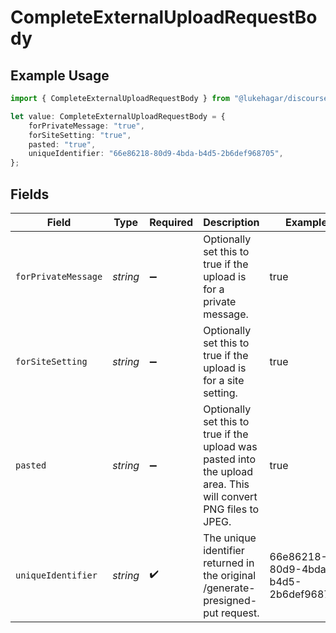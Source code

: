 # CompleteExternalUploadRequestBody

## Example Usage

```typescript
import { CompleteExternalUploadRequestBody } from "@lukehagar/discoursejs/sdk/models/operations";

let value: CompleteExternalUploadRequestBody = {
    forPrivateMessage: "true",
    forSiteSetting: "true",
    pasted: "true",
    uniqueIdentifier: "66e86218-80d9-4bda-b4d5-2b6def968705",
};
```

## Fields

| Field                                                                                                           | Type                                                                                                            | Required                                                                                                        | Description                                                                                                     | Example                                                                                                         |
| --------------------------------------------------------------------------------------------------------------- | --------------------------------------------------------------------------------------------------------------- | --------------------------------------------------------------------------------------------------------------- | --------------------------------------------------------------------------------------------------------------- | --------------------------------------------------------------------------------------------------------------- |
| `forPrivateMessage`                                                                                             | *string*                                                                                                        | :heavy_minus_sign:                                                                                              | Optionally set this to true if the upload is for a private message.                                             | true                                                                                                            |
| `forSiteSetting`                                                                                                | *string*                                                                                                        | :heavy_minus_sign:                                                                                              | Optionally set this to true if the upload is for a site setting.                                                | true                                                                                                            |
| `pasted`                                                                                                        | *string*                                                                                                        | :heavy_minus_sign:                                                                                              | Optionally set this to true if the upload was pasted into the upload area. This will convert PNG files to JPEG. | true                                                                                                            |
| `uniqueIdentifier`                                                                                              | *string*                                                                                                        | :heavy_check_mark:                                                                                              | The unique identifier returned in the original /generate-presigned-put request.                                 | 66e86218-80d9-4bda-b4d5-2b6def968705                                                                            |